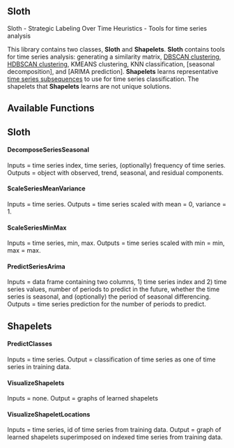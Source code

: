 ## Sloth
Sloth - Strategic Labeling Over Time Heuristics - Tools for time series analysis

This library contains two classes, **Sloth** and **Shapelets**. **Sloth** contains tools for time series analysis: generating a similarity matrix, [DBSCAN clustering], [HDBSCAN clustering], KMEANS clustering, KNN classification, [seasonal decomposition], and [ARIMA prediction]. **Shapelets** learns representative [time series subsequences] to use for time series classification. The shapelets that **Shapelets** learns are not unique solutions. 

## Available Functions

## Sloth

#### DecomposeSeriesSeasonal
Inputs = time series index, time series, (optionally) frequency of time series. Outputs = object with observed, trend, seasonal, and residual components. 

#### ScaleSeriesMeanVariance
Inputs = time series. Outputs = time series scaled with mean = 0, variance = 1.

#### ScaleSeriesMinMax
Inputs = time series, min, max. Outputs = time series scaled with min = min, max = max.

#### PredictSeriesArima
Inputs = data frame containing two columns, 1) time series index and 2) time series values, number of periods to predict in the future, whether the time series is seasonal, and (optionally) the period of seasonal differencing. Outputs = time series prediction for the number of periods to predict.

## Shapelets

#### PredictClasses
Inputs = time series. Output = classification of time series as one of time series in training data. 

#### VisualizeShapelets
Inputs = none. Output = graphs of learned shapelets

#### VisualizeShapeletLocations
Inputs = time series, id of time series from training data. Output = graph of learned shapelets superimposed on indexed time series from training data. 

[DBSCAN clustering]: http://scikit-learn.org/stable/modules/generated/sklearn.cluster.DBSCAN.html
[HDBSCAN clustering]: https://hdbscan.readthedocs.io/en/latest/how_hdbscan_works.html
[seasonal decmposition]: https://www.statsmodels.org/dev/generated/statsmodels.tsa.seasonal.seasonal_decompose.html
[ARIMA predcition]: https://www.alkaline-ml.com/pyramid/modules/generated/pyramid.arima.auto_arima.html
[time series subsequences]: http://fs.ismll.de/publicspace/LearningShapelets/

